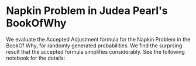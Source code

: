 # Napkin Problem in Judea Pearl's BookOfWhy

We evaluate the Accepted Adjustment formula 
for the Napkin Problem in the BookOf Why,
for randomly generated probabilities. We find 
the surprsing result
that the accepted formula simplifies considerably. See the
following notebook for the details:
